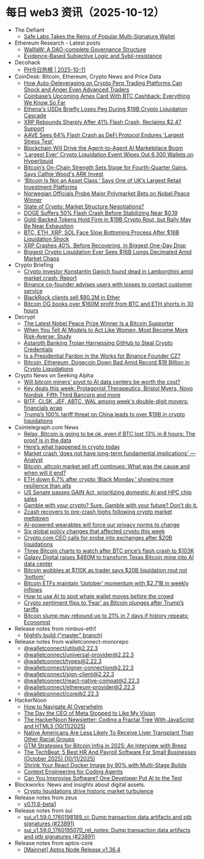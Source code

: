 # 每日 web3 资讯（2025-10-12）

- The Defiant
  - [Safe Labs Takes the Reins of Popular Multi-Signature Wallet](https://thedefiant.io/news/infrastructure/safe-labs-takes-the-reins-of-popular-multi-signature-wallet)
- Ethereum Research - Latest posts
  - [WalllaW: A DAO-complete Governance Structure](https://ethresear.ch/t/walllaw-a-dao-complete-governance-structure/15756#post_2)
  - [Evidence-Based Subjective Logic and Sybil-resistance](https://ethresear.ch/t/evidence-based-subjective-logic-and-sybil-resistance/5075#post_9)
- Decohack
  - [PH今日热榜 | 2025-10-11](https://decohack.com/producthunt-daily-2025-10-11/)
- CoinDesk: Bitcoin, Ethereum, Crypto News and Price Data
  - [How Auto-Deleveraging on Crypto Perp Trading Platforms Can Shock and Anger Even Advanced Traders](https://www.coindesk.com/markets/2025/10/11/how-adl-on-crypto-perp-trading-platforms-can-shock-and-anger-even-advanced-traders)
  - [Coinbase’s Upcoming Amex Card With BTC Cashback: Everything We Know So Far](https://www.coindesk.com/markets/2025/10/11/coinbase-s-upcoming-amex-card-with-btc-cashback-everything-we-know-so-far)
  - [Ethena's USDe Briefly Loses Peg During $19B Crypto Liquidation Cascade](https://www.coindesk.com/markets/2025/10/11/ethena-s-usde-briefly-loses-peg-during-usd19b-crypto-liquidation-cascade)
  - [XRP Rebounds Sharply After 41% Flash Crash, Reclaims $2.47 Support](https://www.coindesk.com/markets/2025/10/11/xrp-rebounds-sharply-after-41-flash-crash-reclaims-usd2-47-support)
  - [AAVE Sees 64% Flash Crash as DeFi Protocol Endures 'Largest Stress Test'](https://www.coindesk.com/markets/2025/10/11/aave-sees-64-flash-crash-as-defi-protocol-endures-largest-stress-test)
  - [Blockchain Will Drive the Agent-to-Agent AI Marketplace Boom](https://www.coindesk.com/opinion/2025/10/10/blockchain-will-drive-the-agent-to-agent-ai-marketplace-boom)
  - [‘Largest Ever’ Crypto Liquidation Event Wipes Out 6,300 Wallets on Hyperliquid](https://www.coindesk.com/markets/2025/10/11/largest-ever-crypto-liquidation-event-wipes-out-6-300-wallets-on-hyperliquid)
  - [Bitcoin’s On-Chain Strength Sets Stage for Fourth-Quarter Gains, Says Cathie Wood's ARK Invest](https://www.coindesk.com/markets/2025/10/11/bitcoin-s-on-chain-strength-sets-stage-for-fourth-quarter-gains-says-cathie-wood-s-ark-invest)
  - [‘Bitcoin Is Not an Asset Class,’ Says One of UK’s Largest Retail Investment Platforms](https://www.coindesk.com/policy/2025/10/11/bitcoin-is-not-an-asset-class-says-one-of-uk-s-largest-retail-investment-platforms)
  - [Norwegian Officials Probe Major Polymarket Bets on Nobel Peace Winner](https://www.coindesk.com/markets/2025/10/11/norwegian-officials-probe-major-polymarket-bets-on-nobel-peace-winner)
  - [State of Crypto: Market Structure Negotiations?](https://www.coindesk.com/policy/2025/10/11/state-of-crypto-market-structure-negotiations)
  - [DOGE Suffers 50% Flash Crash Before Stabilizing Near $0.19](https://www.coindesk.com/markets/2025/10/11/doge-suffers-50-flash-crash-before-stabilizing-near-usd0-19)
  - [Gold-Backed Tokens Hold Firm in $19B Crypto Rout, but Rally May Be Near Exhaustion](https://www.coindesk.com/markets/2025/10/11/gold-backed-tokens-hold-firm-in-usd19b-crypto-rout-but-rally-may-be-near-exhaustion)
  - [BTC, ETH, XRP, SOL Face Slow Bottoming Process After $16B Liquidation Shock](https://www.coindesk.com/markets/2025/10/11/v-shaped-rally-or-gradual-reset-btc-eth-xrp-sol-face-slow-bottoming-process-after-usd16b-liquidation-shock)
  - [XRP Crashes 40%, Before Recovering, in Biggest One-Day Drop](https://www.coindesk.com/markets/2025/10/11/xrp-crashes-40-before-recovering-in-biggest-one-day-drop)
  - [Biggest Crypto Liquidation Ever Sees $16B Longs Decimated Amid Market Chaos](https://www.coindesk.com/markets/2025/10/10/usd16b-in-longs-liquidated-as-wall-street-sell-off-extends-btc-eth-broader-crypto-market-meltdown)
- Crypto Briefing
  - [Crypto investor Konstantin Ganich found dead in Lamborghini amid market crash: Report](https://cryptobriefing.com/konstantin-galish-crypto-death-lamborghini/)
  - [Binance co-founder advises users with losses to contact customer service](https://cryptobriefing.com/binance-advises-users-with-losses-to-contact-customer-service/)
  - [BlackRock clients sell $80.2M in Ether](https://cryptobriefing.com/blackrock-clients-sell-ether-etf-outflows/)
  - [Bitcoin OG books over $160M profit from BTC and ETH shorts in 30 hours](https://cryptobriefing.com/bitcoin-og-160m-profit-btc-eth-shorts/)
- Decrypt
  - [The Latest Nobel Peace Prize Winner Is a Bitcoin Supporter](https://decrypt.co/343891/latest-nobel-peace-prize-winner-bitcoin-supporter)
  - [When You Tell AI Models to Act Like Women, Most Become More Risk-Averse: Study](https://decrypt.co/343871/tell-ai-models-act-like-women-most-become-more-risk-averse-study)
  - [Astaroth Banking Trojan Harnessing GitHub to Steal Crypto Credentials](https://decrypt.co/343833/astaroth-banking-trojan-harnessing-github-steal-crypto-credentials)
  - [Is a Presidential Pardon in the Works for Binance Founder CZ?](https://decrypt.co/343896/presidential-pardon-binance-founder-cz-report)
  - [Bitcoin, Ethereum, Dogecoin Down Bad Amid Record $19 Billion in Crypto Liquidations](https://decrypt.co/343941/bitcoin-ethereum-dogecoin-down-record-19-billion-crypto-liquidations)
- Crypto News on Seeking Alpha
  - [Will bitcoin miners' pivot to AI data centers be worth the cost?](https://seekingalpha.com/news/4502387-will-bitcoin-miners-pivot-to-ai-data-centers-be-worth-the-cost?utm_source=feed_news_crypto&utm_medium=referral&feed_item_type=news)
  - [Key deals this week: Protagonist Therapeutics, Bristol Myers, Novo Nordisk, Fifth Third Bancorp and more](https://seekingalpha.com/news/4503442-key-deals-this-week-protagonist-therapeutics-bristol-myers-novo-nordisk-fifth-third-bancorp-and-more?utm_source=feed_news_crypto&utm_medium=referral&feed_item_type=news)
  - [BITF, CLSK, JEF, ABTC, WAL among week's double-digit movers: financials wrap](https://seekingalpha.com/news/4503406-bitf-clsk-jef-abtc-wal-among-weeks-double-digit-movers-financials-wrap?utm_source=feed_news_crypto&utm_medium=referral&feed_item_type=news)
  - [Trump’s 100% tariff threat on China leads to over $19B in crypto liquidations](https://seekingalpha.com/news/4503429-trumps-china-tariff-threat-causes-19b-crypto-liquidations?utm_source=feed_news_crypto&utm_medium=referral&feed_item_type=news)
- Cointelegraph.com News
  - [Relax, Bitcoin is going to be ok, even if BTC lost 13% in 8 hours: The proof is in the data](https://cointelegraph.com/news/relax-bitcoin-is-going-to-be-ok-even-if-btc-lost-13-in-8-hours-the-proof-s-in-the-data?utm_source=rss_feed&utm_medium=rss&utm_campaign=rss_partner_inbound)
  - [Here’s what happened in crypto today](https://cointelegraph.com/news/what-happened-in-crypto-today?utm_source=rss_feed&utm_medium=rss&utm_campaign=rss_partner_inbound)
  - [Market crash 'does not have long-term fundamental implications' — Analyst](https://cointelegraph.com/news/market-crash-no-long-term-fundamental-implications?utm_source=rss_feed&utm_medium=rss&utm_campaign=rss_partner_inbound)
  - [Bitcoin, altcoin market sell off continues: What was the cause and when will it end?](https://cointelegraph.com/news/bitcoin-altcoin-market-sell-off-continues-what-was-the-cause-and-when-will-it-end?utm_source=rss_feed&utm_medium=rss&utm_campaign=rss_partner_inbound)
  - [ETH down 6.7% after crypto ‘Black Monday,’ showing more resilience than alts](https://cointelegraph.com/news/eth-down-6-after-crypto-black-monday-resilience-alts?utm_source=rss_feed&utm_medium=rss&utm_campaign=rss_partner_inbound)
  - [US Senate passes GAIN Act, prioritizing domestic AI and HPC chip sales](https://cointelegraph.com/news/senate-passes-gain-act-prioritizing-domestic-hpc-ai-sales?utm_source=rss_feed&utm_medium=rss&utm_campaign=rss_partner_inbound)
  - [Gamble with your crypto? Sure. Gamble with your future? Don't do it.](https://cointelegraph.com/news/gamble-with-crypto-not-future?utm_source=rss_feed&utm_medium=rss&utm_campaign=rss_partner_inbound)
  - [Zcash recovers to pre-crash highs following crypto market meltdown](https://cointelegraph.com/news/zcash-recovers-crash-high-market-meltdown?utm_source=rss_feed&utm_medium=rss&utm_campaign=rss_partner_inbound)
  - [AI-powered wearables will force our privacy norms to change](https://cointelegraph.com/news/ai-wearables-privacy-expectations-to-change?utm_source=rss_feed&utm_medium=rss&utm_campaign=rss_partner_inbound)
  - [Six global policy changes that affected crypto this week](https://cointelegraph.com/news/six-global-policy-changes-affected-crypto?utm_source=rss_feed&utm_medium=rss&utm_campaign=rss_partner_inbound)
  - [Crypto.com CEO calls for probe into exchanges after $20B liquidations](https://cointelegraph.com/news/crypto-com-ceo-regulatory-probe-exchanges-20b-liquidations?utm_source=rss_feed&utm_medium=rss&utm_campaign=rss_partner_inbound)
  - [Three Bitcoin charts to watch after BTC price’s flash crash to $103K](https://cointelegraph.com/news/three-bitcoin-charts-to-watch-after-btc-price-s-flash-crash-to-103k?utm_source=rss_feed&utm_medium=rss&utm_campaign=rss_partner_inbound)
  - [Galaxy Digital raises $460M to transform Texas Bitcoin mine into AI data center](https://cointelegraph.com/news/galaxy-digital-460m-ai-data-center-texas?utm_source=rss_feed&utm_medium=rss&utm_campaign=rss_partner_inbound)
  - [Bitcoin wobbles at $110K as trader says $20B liquidation rout not 'bottom'](https://cointelegraph.com/news/bitcoin-wobbles-110k-trader-says-20b-liquidation-rout-not-bottom?utm_source=rss_feed&utm_medium=rss&utm_campaign=rss_partner_inbound)
  - [Bitcoin ETFs maintain ‘Uptober’ momentum with $2.71B in weekly inflows](https://cointelegraph.com/news/bitcoin-etfs-uptober-inflows-top-2-7b-despite-trump-tariff-fears?utm_source=rss_feed&utm_medium=rss&utm_campaign=rss_partner_inbound)
  - [How to use AI to spot whale wallet moves before the crowd](https://cointelegraph.com/news/how-to-use-ai-to-spot-whale-wallet-moves-before-the-crowd?utm_source=rss_feed&utm_medium=rss&utm_campaign=rss_partner_inbound)
  - [Crypto sentiment flips to ‘Fear’ as Bitcoin plunges after Trump’s tariffs](https://cointelegraph.com/news/crypto-fear-greed-index-plunges-bitcoin-price-decline-trump-tariffs?utm_source=rss_feed&utm_medium=rss&utm_campaign=rss_partner_inbound)
  - [Bitcoin slump may rebound up to 21% in 7 days if history repeats: Economist](https://cointelegraph.com/news/bitcoin-price-crash-trump-tariffs-history-repeats-economist?utm_source=rss_feed&utm_medium=rss&utm_campaign=rss_partner_inbound)
- Release notes from nimbus-eth1
  - [Nightly build ("master" branch)](https://github.com/status-im/nimbus-eth1/releases/tag/nightly)
- Release notes from walletconnect-monorepo
  - [@walletconnect/utils@2.22.3](https://github.com/WalletConnect/walletconnect-monorepo/releases/tag/%40walletconnect%2Futils%402.22.3)
  - [@walletconnect/universal-provider@2.22.3](https://github.com/WalletConnect/walletconnect-monorepo/releases/tag/%40walletconnect%2Funiversal-provider%402.22.3)
  - [@walletconnect/types@2.22.3](https://github.com/WalletConnect/walletconnect-monorepo/releases/tag/%40walletconnect%2Ftypes%402.22.3)
  - [@walletconnect/signer-connection@2.22.3](https://github.com/WalletConnect/walletconnect-monorepo/releases/tag/%40walletconnect%2Fsigner-connection%402.22.3)
  - [@walletconnect/sign-client@2.22.3](https://github.com/WalletConnect/walletconnect-monorepo/releases/tag/%40walletconnect%2Fsign-client%402.22.3)
  - [@walletconnect/react-native-compat@2.22.3](https://github.com/WalletConnect/walletconnect-monorepo/releases/tag/%40walletconnect%2Freact-native-compat%402.22.3)
  - [@walletconnect/ethereum-provider@2.22.3](https://github.com/WalletConnect/walletconnect-monorepo/releases/tag/%40walletconnect%2Fethereum-provider%402.22.3)
  - [@walletconnect/core@2.22.3](https://github.com/WalletConnect/walletconnect-monorepo/releases/tag/%40walletconnect%2Fcore%402.22.3)
- HackerNoon
  - [How to Navigate AI Overwhelm](https://hackernoon.com/how-to-navigate-ai-overwhelm?source=rss)
  - [The Day the CEO of Meta Stopped to Like My Vision](https://hackernoon.com/the-day-the-ceo-of-meta-stopped-to-like-my-vision?source=rss)
  - [The HackerNoon Newsletter: Coding a Fractal Tree With JavaScript and HTML5 (10/11/2025)](https://hackernoon.com/10-11-2025-newsletter?source=rss)
  - [Native Americans Are Less Likely To Receive Liver Transplant Than Other Racial Groups](https://hackernoon.com/native-americans-are-less-likely-to-receive-liver-transplant-than-other-racial-groups?source=rss)
  - [GTM Strategies for Bitcoin Infra in 2025: An Interview with Breez](https://hackernoon.com/gtm-strategies-for-bitcoin-infra-in-2025-an-interview-with-breez?source=rss)
  - [The TechBeat: 5 Best HR And Payroll Software For Small Businesses (October 2025) (10/11/2025)](https://hackernoon.com/10-11-2025-techbeat?source=rss)
  - [Shrink Your React Docker Image by 90% with Multi-Stage Builds](https://hackernoon.com/shrink-your-react-docker-image-by-90percent-with-multi-stage-builds?source=rss)
  - [Context Engineering for Coding Agents](https://hackernoon.com/context-engineering-for-coding-agents?source=rss)
  - [Can You Improvise Software? One Developer Put AI to the Test](https://hackernoon.com/can-you-improvise-software-one-developer-put-ai-to-the-test?source=rss)
- Blockworks: News and insights about digital assets.
  - [Crypto liquidations drive historic market turbulence](https://blockworks.co/news/crypto-liquidations-drive-historic-market-turbulence)
- Release notes from zeus
  - [v0.11.6-beta1](https://github.com/ZeusLN/zeus/releases/tag/v0.11.6-beta1)
- Release notes from sui
  - [sui_v1.59.0_1760198189_ci: Dump transaction data artifacts and ptb signatures (#23891)](https://github.com/MystenLabs/sui/releases/tag/sui_v1.59.0_1760198189_ci)
  - [sui_v1.59.0_1760195070_rel_notes: Dump transaction data artifacts and ptb signatures (#23891)](https://github.com/MystenLabs/sui/releases/tag/sui_v1.59.0_1760195070_rel_notes)
- Release notes from aptos-core
  - [[Mainnet] Aptos Node Release v1.36.4](https://github.com/aptos-labs/aptos-core/releases/tag/aptos-node-v1.36.4)
